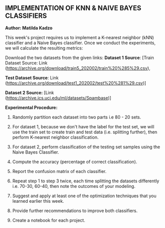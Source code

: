 ## IMPLEMENTATION OF KNN & NAIVE BAYES CLASSIFIERS

**Author: Matilda Kadzo**

This week's project requires us to implement a K-nearest neighbor (kNN) classifier and a Naive Bayes classifier. Once we conduct the experiments, we will calculate the resulting metrics:

Download the two datasets from the given links:
**Dataset 1 Source**:
[Train Dataset Source: Link (https://archive.org/download/train5_202002/train%20%285%29.csv),

**Test Dataset Source**: Link (https://archive.org/download/test1_202002/test%20%281%29.csv)]

**Dataset 2 Source:**
[Link (https://archive.ics.uci.edu/ml/datasets/Spambase)]

**Experimental Procedure:**
1. Randomly partition each dataset into two parts i.e 80 - 20 sets.

2. For dataset 1, because we don't have the label for the test set, we will use the train set to create train and test data (i.e. splitting further), then perform K-nearest neighbor classification.

3. For dataset 2, perform classification of the testing set samples using the Naive Bayes Classifier.

4. Compute the accuracy (percentage of correct classification).

5. Report the confusion matrix of each classifier.

6. Repeat step 1 to step 3 twice, each time splitting the datasets differently i.e. 70-30, 60-40, then note the outcomes of your modeling.

7. Suggest and apply at least one of the optimization techniques that you learned earlier this week.

8. Provide further recommendations to improve both classifiers.

9. Create a notebook for each project.
